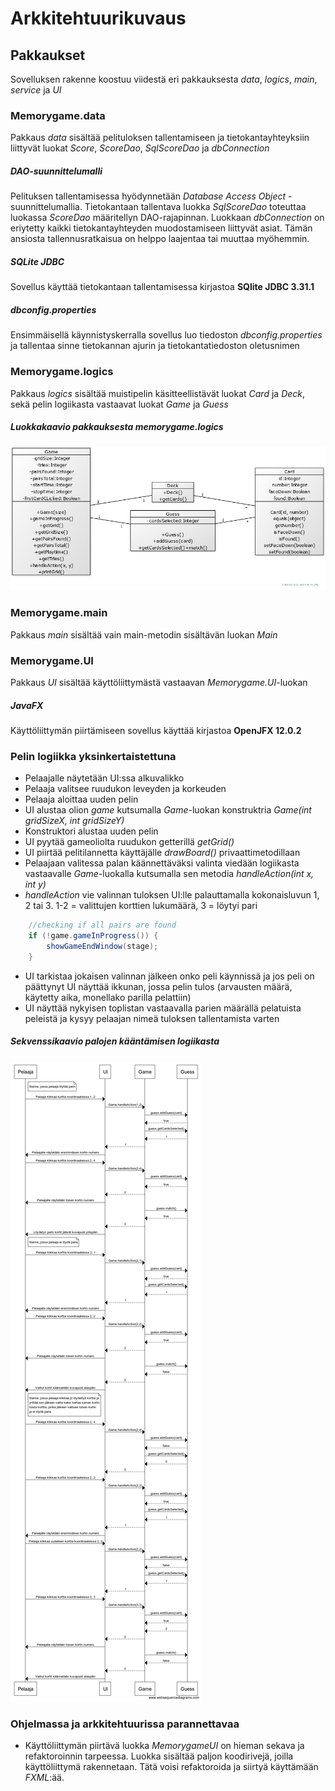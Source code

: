 # Arkkitehtuurikuvaus

## Pakkaukset

Sovelluksen rakenne koostuu viidestä eri pakkauksesta *data*, *logics*, *main*, *service* ja *UI*

### Memorygame.data

Pakkaus *data* sisältää pelituloksen tallentamiseen ja tietokantayhteyksiin liittyvät luokat *Score*, *ScoreDao*, *SqlScoreDao* ja *dbConnection*

##### DAO-suunnittelumalli

Pelituksen tallentamisessa hyödynnetään *Database Access Object* -suunnittelumallia. Tietokantaan tallentava luokka *SqlScoreDao* toteuttaa luokassa *ScoreDao* määritellyn DAO-rajapinnan. Luokkaan *dbConnection* on eriytetty kaikki tietokantayhteyden muodostamiseen liittyvät asiat. Tämän ansiosta tallennusratkaisua on helppo laajentaa tai muuttaa myöhemmin. 

##### SQLite JDBC

Sovellus käyttää tietokantaan tallentamisessa kirjastoa **SQlite JDBC 3.31.1**

##### dbconfig.properties

Ensimmäisellä käynnistyskerralla sovellus luo tiedoston *dbconfig.properties* ja tallentaa sinne tietokannan ajurin ja tietokantatiedoston oletusnimen

### Memorygame.logics

Pakkaus *logics* sisältää muistipelin käsitteellistävät luokat *Card* ja *Deck*, sekä pelin logiikasta vastaavat luokat *Game* ja *Guess*

##### Luokkakaavio pakkauksesta memorygame.logics

![luokkakaavio](luokkakaavio.jpg)

### Memorygame.main

Pakkaus *main* sisältää vain main-metodin sisältävän luokan *Main*

### Memorygame.UI

Pakkaus *UI* sisältää käyttöliittymästä vastaavan *Memorygame.UI*-luokan

##### JavaFX

Käyttöliittymän piirtämiseen sovellus käyttää kirjastoa **OpenJFX 12.0.2**

### Pelin logiikka yksinkertaistettuna
 
 - Pelaajalle näytetään UI:ssa alkuvalikko
 - Pelaaja valitsee ruudukon leveyden ja korkeuden
 - Pelaaja aloittaa uuden pelin
 - UI alustaa olion *game* kutsumalla *Game*-luokan konstruktria *Game(int gridSizeX, int gridSizeY)*
 - Konstruktori alustaa uuden pelin
 - UI pyytää gameoliolta ruudukon getterillä *getGrid()*
 - UI piirtää pelitilannetta käyttäjälle *drawBoard()* privaattimetodillaan
 - Pelaajaan valitessa palan käännettäväksi valinta viedään logiikasta vastaavalle *Game*-luokalla kutsumalla sen metodia *handleAction(int x, int y)*
 - *handleAction* vie valinnan tuloksen UI:lle palauttamalla kokonaisluvun 1, 2 tai 3. 1-2 = valittujen korttien lukumäärä, 3 = löytyi pari
 
```java
	//checking if all pairs are found
	if (!game.gameInProgress()) {
		showGameEndWindow(stage);
	}
```
- UI tarkistaa jokaisen valinnan jälkeen onko peli käynnissä ja jos peli on päättynyt UI näyttää ikkunan, jossa pelin tulos (arvausten määrä, käytetty aika, monellako parilla pelattiin)
- UI näyttää nykyisen toplistan vastaavalla parien määrällä pelatuista peleistä ja kysyy pelaajan nimeä tuloksen tallentamista varten

##### Sekvenssikaavio palojen kääntämisen logiikasta

![Sekvenssikaavio pelin logiikasta](sekvenssikaavio.png)

### Ohjelmassa ja arkkitehtuurissa parannettavaa

- Käyttöliittymän piirtävä luokka *MemorygameUI* on hieman sekava ja refaktoroinnin tarpeessa. Luokka sisältää paljon koodirivejä, joilla käyttöliittymä rakennetaan. Tätä voisi refaktoroida ja siirtyä käyttämään *FXML*:ää.
